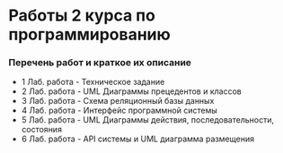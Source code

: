# Работы 2 курса по программированию

### Перечень работ и краткое их описание

- 1 Лаб. работа - Техническое задание
- 2 Лаб. работа - UML Диаграммы прецедентов и классов
- 3 Лаб. работа - Схема реляционный базы данных
- 4 Лаб. работа - Интерфейс программной системы
- 5 Лаб. работа - UML Диаграммы действия, последовательности, состояния
- 6 Лаб. работа - API системы и UML диаграмма размещения
